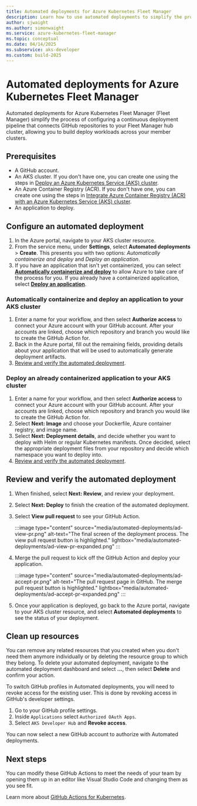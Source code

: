 ```yaml
---
title: Automated deployments for Azure Kubernetes Fleet Manager
description: Learn how to use automated deployments to simplify the process of building and deploying your applications to clusters within a fleet.
author: sjwaight
ms.author: simonwaight
ms.service: azure-kubernetes-fleet-manager
ms.topic: conceptual
ms.date: 04/14/2025
ms.subservice: aks-developer
ms.custom: build-2025
---
```


# Automated deployments for Azure Kubernetes Fleet Manager

Automated deployments for Azure Kubernetes Fleet Manager (Fleet Manager) simplify the process of configuring a continuous deployment pipeline that connects GitHub repositories to your Fleet Manager hub cluster, allowing you to build deploy workloads across your member clusters.

## Prerequisites

* A GitHub account.
* An AKS cluster. If you don't have one, you can create one using the steps in [Deploy an Azure Kubernetes Service (AKS) cluster][aks-deploy].
* An Azure Container Registry (ACR). If you don't have one, you can create one using the steps in [Integrate Azure Container Registry (ACR) with an Azure Kubernetes Service (AKS) cluster][acr-create].
* An application to deploy.

## Configure an automated deployment

1. In the Azure portal, navigate to your AKS cluster resource.
1. From the service menu, under **Settings**, select **Automated deployments** > **Create**. This presents you with two options: *Automatically containerize and deploy* and *Deploy an application*.
1. If you have an application that isn't yet containerized, you can select [**Automatically containerize and deploy**](#automatically-containerize-and-deploy-an-application-to-your-aks-cluster) to allow Azure to take care of the process for you. If you already have a containerized application, select [**Deploy an application**](#deploy-an-already-containerized-application-to-your-aks-cluster).

### Automatically containerize and deploy an application to your AKS cluster

1. Enter a name for your workflow, and then select **Authorize access** to connect your Azure account with your GitHub account. After your accounts are linked, choose which repository and branch you would like to create the GitHub Action for.
1. Back in the Azure portal, fill out the remaining fields, providing details about your application that will be used to automatically generate deployment artifacts.
1. [Review and verify the automated deployment](#review-and-verify-the-automated-deployment).

### Deploy an already containerized application to your AKS cluster

1. Enter a name for your workflow, and then select **Authorize access** to connect your Azure account with your GitHub account. After your accounts are linked, choose which repository and branch you would like to create the GitHub Action for.
1. Select **Next: Image** and choose your Dockerfile, Azure container registry, and image name.
1. Select **Next: Deployment details**, and decide whether you want to deploy with Helm or regular Kubernetes manifests. Once decided, select the appropriate deployment files from your repository and decide which namespace you want to deploy into.
1. [Review and verify the automated deployment](#review-and-verify-the-automated-deployment).

## Review and verify the automated deployment

1. When finished, select **Next: Review**, and review your deployment.
1. Select **Next: Deploy** to finish the creation of the automated deployment.
1. Select **View pull request** to see your GitHub Action.

    :::image type="content" source="media/automated-deployments/ad-view-pr.png" alt-text="The final screen of the deployment process. The view pull request button is highlighted." lightbox="media/automated-deployments/ad-view-pr-expanded.png" :::

1. Merge the pull request to kick off the GitHub Action and deploy your application.

    :::image type="content" source="media/automated-deployments/ad-accept-pr.png" alt-text="The pull request page in GitHub. The merge pull request button is highlighted." lightbox="media/automated-deployments/ad-accept-pr-expanded.png" :::

1. Once your application is deployed, go back to the Azure portal, navigate to your AKS cluster resource, and select **Automated deployments** to see the status of your deployment.

## Clean up resources

You can remove any related resources that you created when you don't need them anymore individually or by deleting the resource group to which they belong. To delete your automated deployment, navigate to the automated deployment dashboard and select **...**, then select **Delete** and confirm your action.

To switch GitHub profiles in Automated deployments, you will need to revoke access for the existing user. This is done by revoking access in GitHub's developer settings.

1. Go to your GitHub profile settings.
2. Inside `Applications` select `Authorized OAuth Apps`.
3. Select `AKS Developer Hub` and **Revoke access**.

You can now select a new GitHub account to authorize with Automated deployments.

## Next steps

You can modify these GitHub Actions to meet the needs of your team by opening them up in an editor like Visual Studio Code and changing them as you see fit.

Learn more about [GitHub Actions for Kubernetes][kubernetes-action].

<!-- LINKS -->
[kubernetes-action]: kubernetes-action.md
[aks-deploy]: ./learn/quick-kubernetes-deploy-portal.md
[acr-create]: ./cluster-container-registry-integration.md
